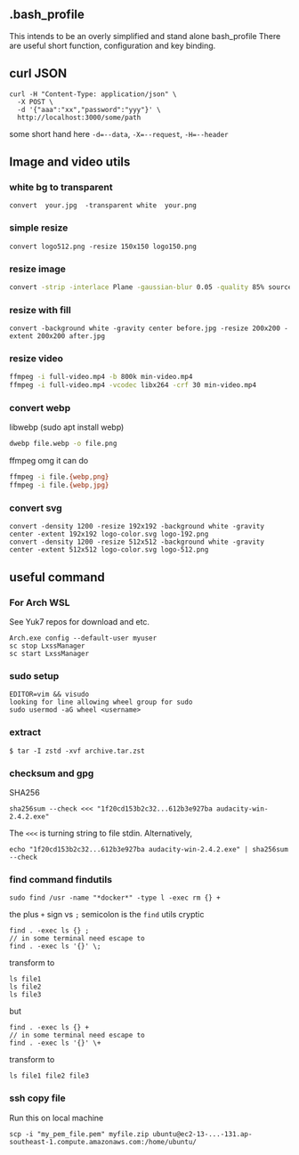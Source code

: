 ## .bash_profile
This intends to be an overly simplified and stand alone bash_profile
There are useful short function, configuration and key binding.

## curl JSON
```
curl -H "Content-Type: application/json" \
  -X POST \
  -d '{"aaa":"xx","password":"yyy"}' \
  http://localhost:3000/some/path
```
some short hand here
`-d=--data`, `-X=--request`, `-H=--header`

## Image and video utils
### white bg to transparent
```
convert  your.jpg  -transparent white  your.png
```
### simple resize
```
convert logo512.png -resize 150x150 logo150.png
```

### resize image
```sh
convert -strip -interlace Plane -gaussian-blur 0.05 -quality 85% source.jpg result.jpg
```

### resize with fill
```
convert -background white -gravity center before.jpg -resize 200x200 -extent 200x200 after.jpg
```

### resize video
```sh
ffmpeg -i full-video.mp4 -b 800k min-video.mp4
ffmpeg -i full-video.mp4 -vcodec libx264 -crf 30 min-video.mp4
```
### convert webp
libwebp (sudo apt install webp)
```sh
dwebp file.webp -o file.png
```
ffmpeg omg it can do
```sh
ffmpeg -i file.{webp,png}
ffmpeg -i file.{webp,jpg}
```

### convert svg
```
convert -density 1200 -resize 192x192 -background white -gravity center -extent 192x192 logo-color.svg logo-192.png
convert -density 1200 -resize 512x512 -background white -gravity center -extent 512x512 logo-color.svg logo-512.png
```
## useful command

### For Arch WSL
See Yuk7 repos for download and etc.
```
Arch.exe config --default-user myuser
sc stop LxssManager
sc start LxssManager
```

### sudo setup
```
EDITOR=vim && visudo
looking for line allowing wheel group for sudo
sudo usermod -aG wheel <username>
```

### extract
```
$ tar -I zstd -xvf archive.tar.zst
```

### checksum and gpg
SHA256
```
sha256sum --check <<< "1f20cd153b2c32...612b3e927ba audacity-win-2.4.2.exe"
```
The `<<<` is turning string to file stdin. Alternatively,
```
echo "1f20cd153b2c32...612b3e927ba audacity-win-2.4.2.exe" | sha256sum --check
```

### find command findutils
```
sudo find /usr -name "*docker*" -type l -exec rm {} +
```
the plus `+` sign vs `;` semicolon is the `find` utils cryptic
```
find . -exec ls {} ;
// in some terminal need escape to
find . -exec ls '{}' \;
```
transform to
```
ls file1
ls file2
ls file3
```
but
```
find . -exec ls {} +
// in some terminal need escape to
find . -exec ls '{}' \+
```
transform to
```
ls file1 file2 file3
```

### ssh copy file
Run this on local machine
```
scp -i "my_pem_file.pem" myfile.zip ubuntu@ec2-13-...-131.ap-southeast-1.compute.amazonaws.com:/home/ubuntu/
```
